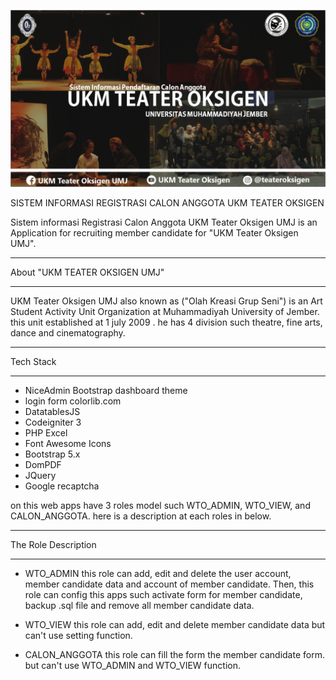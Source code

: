 
![alt text](https://github.com/dwiadisa/codeigniter3-sirca-oksigen/blob/main/Untitled-1.png?raw=true)






SISTEM INFORMASI REGISTRASI CALON ANGGOTA UKM TEATER OKSIGEN



Sistem informasi Registrasi Calon Anggota UKM Teater Oksigen UMJ is an 
Application for recruiting member candidate for "UKM Teater Oksigen UMJ".
 


*******************
About "UKM TEATER OKSIGEN UMJ" 
*******************
UKM Teater Oksigen UMJ also known as ("Olah Kreasi Grup Seni") is an Art Student Activity Unit Organization at Muhammadiyah University of Jember. this unit established at 1 july 2009 . he has 4 division such theatre, fine arts, dance and cinematography. 

*******************
Tech Stack 
*******************

- NiceAdmin Bootstrap dashboard theme
- login form colorlib.com
- DatatablesJS
- Codeigniter 3
- PHP Excel
- Font Awesome Icons
- Bootstrap 5.x
- DomPDF
- JQuery
- Google recaptcha

on this web apps have 3 roles model such WTO_ADMIN, WTO_VIEW, and CALON_ANGGOTA. here is a description at each roles in below.

*******************
The Role Description
*******************

- WTO_ADMIN
this role can add, edit and delete the user account, member candidate data and account of member candidate. Then, this role can config this apps such activate form for member candidate, backup .sql file and remove all member candidate data.

- WTO_VIEW
this role can add, edit and delete member candidate data but can't use setting function.

- CALON_ANGGOTA
this role can fill the form the member candidate form. but can't use WTO_ADMIN and WTO_VIEW function.
